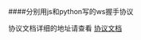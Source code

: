 ####分别用js和python写的ws握手协议

协议文档详细的地址请查看 [协议文档](https://tools.ietf.org/html/draft-ietf-hybi-thewebsocketprotocol-10#section-4.2)